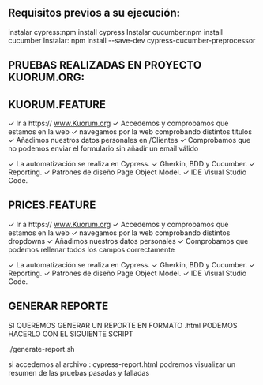 


## Requisitos previos a su ejecución:
instalar cypress:npm install cypress
Instalar cucumber:npm install cucumber
Instalar: npm install --save-dev cypress-cucumber-preprocessor


## PRUEBAS REALIZADAS EN PROYECTO KUORUM.ORG:

## KUORUM.FEATURE

✓ Ir a https:// www.Kuorum.org
✓ Accedemos y comprobamos que estamos en la web
✓ navegamos por la web comprobando distintos titulos
✓ Añadimos nuestros datos personales en /Clientes
✓ Comprobamos que no podemos enviar el formulario sin añadir un email válido

✓ La automatización se realiza en Cypress. 
✓ Gherkin, BDD y Cucumber.
✓ Reporting. 
✓ Patrones de diseño Page Object Model. 
✓ IDE Visual Studio Code. 

## PRICES.FEATURE
✓ Ir a https:// www.Kuorum.org
✓ Accedemos y comprobamos que estamos en la web
✓ navegamos por la web comprobando distintos dropdowns
✓ Añadimos nuestros datos personales
✓ Comprobamos que podemos rellenar todos los campos correctamente

✓ La automatización se realiza en Cypress. 
✓ Gherkin, BDD y Cucumber.
✓ Reporting. 
✓ Patrones de diseño Page Object Model. 
✓ IDE Visual Studio Code. 

## GENERAR REPORTE

SI QUEREMOS GENERAR UN REPORTE EN FORMATO .html PODEMOS HACERLO CON EL SIGUIENTE SCRIPT

./generate-report.sh

si accedemos al archivo : cypress-report.html podremos visualizar un resumen de las pruebas pasadas y falladas